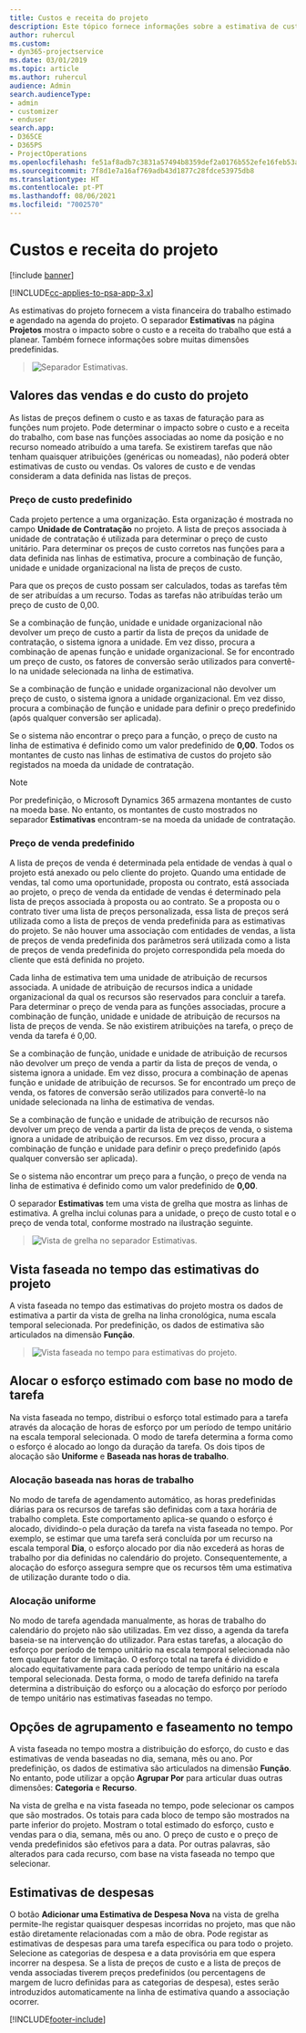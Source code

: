 ```yaml
---
title: Custos e receita do projeto
description: Este tópico fornece informações sobre a estimativa de custos e receitas do projeto.
author: ruhercul
ms.custom:
- dyn365-projectservice
ms.date: 03/01/2019
ms.topic: article
ms.author: ruhercul
audience: Admin
search.audienceType:
- admin
- customizer
- enduser
search.app:
- D365CE
- D365PS
- ProjectOperations
ms.openlocfilehash: fe51af8adb7c3831a57494b8359def2a0176b552efe16feb53a2a265f5ffcb0c
ms.sourcegitcommit: 7f8d1e7a16af769adb43d1877c28fdce53975db8
ms.translationtype: HT
ms.contentlocale: pt-PT
ms.lasthandoff: 08/06/2021
ms.locfileid: "7002570"
---
```

# <a name="project-costs-and-revenue"></a>Custos e receita do projeto

[!include [banner](../includes/psa-now-project-operations.md)]

[!INCLUDE[cc-applies-to-psa-app-3.x](../includes/cc-applies-to-psa-app-3x.md)]

As estimativas do projeto fornecem a vista financeira do trabalho estimado e agendado na agenda do projeto. O separador **Estimativas** na página **Projetos** mostra o impacto sobre o custo e a receita do trabalho que está a planear. Também fornece informações sobre muitas dimensões predefinidas. 

> ![Separador Estimativas.](media/project-5.png)

## <a name="cost-and-sales-values-of-the-project"></a>Valores das vendas e do custo do projeto

As listas de preços definem o custo e as taxas de faturação para as funções num projeto. Pode determinar o impacto sobre o custo e a receita do trabalho, com base nas funções associadas ao nome da posição e no recurso nomeado atribuído a uma tarefa. Se existirem tarefas que não tenham quaisquer atribuições (genéricas ou nomeadas), não poderá obter estimativas de custo ou vendas. Os valores de custo e de vendas consideram a data definida nas listas de preços.

### <a name="default-cost-price"></a>Preço de custo predefinido  

Cada projeto pertence a uma organização. Esta organização é mostrada no campo **Unidade de Contratação** no projeto. A lista de preços associada à unidade de contratação é utilizada para determinar o preço de custo unitário. Para determinar os preços de custo corretos nas funções para a data definida nas linhas de estimativa, procure a combinação de função, unidade e unidade organizacional na lista de preços de custo. 

Para que os preços de custo possam ser calculados, todas as tarefas têm de ser atribuídas a um recurso. Todas as tarefas não atribuídas terão um preço de custo de 0,00.

Se a combinação de função, unidade e unidade organizacional não devolver um preço de custo a partir da lista de preços da unidade de contratação, o sistema ignora a unidade. Em vez disso, procura a combinação de apenas função e unidade organizacional. Se for encontrado um preço de custo, os fatores de conversão serão utilizados para convertê-lo na unidade selecionada na linha de estimativa.

Se a combinação de função e unidade organizacional não devolver um preço de custo, o sistema ignora a unidade organizacional. Em vez disso, procura a combinação de função e unidade para definir o preço predefinido (após qualquer conversão ser aplicada).

Se o sistema não encontrar o preço para a função, o preço de custo na linha de estimativa é definido como um valor predefinido de **0,00**. Todos os montantes de custo nas linhas de estimativa de custos do projeto são registados na moeda da unidade de contratação.

> [!NOTE]
> Por predefinição, o Microsoft Dynamics 365 armazena montantes de custo na moeda base. No entanto, os montantes de custo mostrados no separador **Estimativas** encontram-se na moeda da unidade de contratação.  

### <a name="default-sales-price"></a>Preço de venda predefinido 

A lista de preços de venda é determinada pela entidade de vendas à qual o projeto está anexado ou pelo cliente do projeto. Quando uma entidade de vendas, tal como uma oportunidade, proposta ou contrato, está associada ao projeto, o preço de venda da entidade de vendas é determinado pela lista de preços associada à proposta ou ao contrato. Se a proposta ou o contrato tiver uma lista de preços personalizada, essa lista de preços será utilizada como a lista de preços de venda predefinida para as estimativas do projeto. Se não houver uma associação com entidades de vendas, a lista de preços de venda predefinida dos parâmetros será utilizada como a lista de preços de venda predefinida do projeto correspondida pela moeda do cliente que está definida no projeto.

Cada linha de estimativa tem uma unidade de atribuição de recursos associada. A unidade de atribuição de recursos indica a unidade organizacional da qual os recursos são reservados para concluir a tarefa. Para determinar o preço de venda para as funções associadas, procure a combinação de função, unidade e unidade de atribuição de recursos na lista de preços de venda. Se não existirem atribuições na tarefa, o preço de venda da tarefa é 0,00.

Se a combinação de função, unidade e unidade de atribuição de recursos não devolver um preço de venda a partir da lista de preços de venda, o sistema ignora a unidade. Em vez disso, procura a combinação de apenas função e unidade de atribuição de recursos. Se for encontrado um preço de venda, os fatores de conversão serão utilizados para convertê-lo na unidade selecionada na linha de estimativa de vendas. 

Se a combinação de função e unidade de atribuição de recursos não devolver um preço de venda a partir da lista de preços de venda, o sistema ignora a unidade de atribuição de recursos. Em vez disso, procura a combinação de função e unidade para definir o preço predefinido (após qualquer conversão ser aplicada).

Se o sistema não encontrar um preço para a função, o preço de venda na linha de estimativa é definido como um valor predefinido de **0,00**.

O separador **Estimativas** tem uma vista de grelha que mostra as linhas de estimativa. A grelha inclui colunas para a unidade, o preço de custo total e o preço de venda total, conforme mostrado na ilustração seguinte. 

> ![Vista de grelha no separador Estimativas.](media/project-6.png)

## <a name="time-phased-view-of-project-estimates"></a>Vista faseada no tempo das estimativas do projeto

A vista faseada no tempo das estimativas do projeto mostra os dados de estimativa a partir da vista de grelha na linha cronológica, numa escala temporal selecionada. Por predefinição, os dados de estimativa são articulados na dimensão **Função**.

> ![Vista faseada no tempo para estimativas do projeto.](media/project-7.png)

## <a name="allocating-estimated-effort-based-on-the-task-mode"></a>Alocar o esforço estimado com base no modo de tarefa

Na vista faseada no tempo, distribui o esforço total estimado para a tarefa através da alocação de horas de esforço por um período de tempo unitário na escala temporal selecionada. O modo de tarefa determina a forma como o esforço é alocado ao longo da duração da tarefa. Os dois tipos de alocação são **Uniforme** e **Baseada nas horas de trabalho**.

### <a name="work-hours-based-allocation"></a>Alocação baseada nas horas de trabalho
 
No modo de tarefa de agendamento automático, as horas predefinidas diárias para os recursos de tarefas são definidas com a taxa horária de trabalho completa. Este comportamento aplica-se quando o esforço é alocado, dividindo-o pela duração da tarefa na vista faseada no tempo. Por exemplo, se estimar que uma tarefa será concluída por um recurso na escala temporal **Dia**, o esforço alocado por dia não excederá as horas de trabalho por dia definidas no calendário do projeto. Consequentemente, a alocação do esforço assegura sempre que os recursos têm uma estimativa de utilização durante todo o dia.

### <a name="even-allocation"></a>Alocação uniforme

No modo de tarefa agendada manualmente, as horas de trabalho do calendário do projeto não são utilizadas. Em vez disso, a agenda da tarefa baseia-se na intervenção do utilizador. Para estas tarefas, a alocação do esforço por período de tempo unitário na escala temporal selecionada não tem qualquer fator de limitação. O esforço total na tarefa é dividido e alocado equitativamente para cada período de tempo unitário na escala temporal selecionada. Desta forma, o modo de tarefa definido na tarefa determina a distribuição do esforço ou a alocação do esforço por período de tempo unitário nas estimativas faseadas no tempo.

## <a name="grouping-and-time-phasing-options"></a>Opções de agrupamento e faseamento no tempo

A vista faseada no tempo mostra a distribuição do esforço, do custo e das estimativas de venda baseadas no dia, semana, mês ou ano. Por predefinição, os dados de estimativa são articulados na dimensão **Função**. No entanto, pode utilizar a opção **Agrupar Por** para articular duas outras dimensões: **Categoria** e **Recurso**.

Na vista de grelha e na vista faseada no tempo, pode selecionar os campos que são mostrados. Os totais para cada bloco de tempo são mostrados na parte inferior do projeto. Mostram o total estimado do esforço, custo e vendas para o dia, semana, mês ou ano. O preço de custo e o preço de venda predefinidos são efetivos para a data. Por outras palavras, são alterados para cada recurso, com base na vista faseada no tempo que selecionar.

## <a name="expense-estimates"></a>Estimativas de despesas

O botão **Adicionar uma Estimativa de Despesa Nova** na vista de grelha permite-lhe registar quaisquer despesas incorridas no projeto, mas que não estão diretamente relacionadas com a mão de obra. Pode registar as estimativas de despesas para uma tarefa específica ou para todo o projeto. Selecione as categorias de despesa e a data provisória em que espera incorrer na despesa. Se a lista de preços de custo e a lista de preços de venda associadas tiverem preços predefinidos (ou percentagens de margem de lucro definidas para as categorias de despesa), estes serão introduzidos automaticamente na linha de estimativa quando a associação ocorrer.


[!INCLUDE[footer-include](../includes/footer-banner.md)]